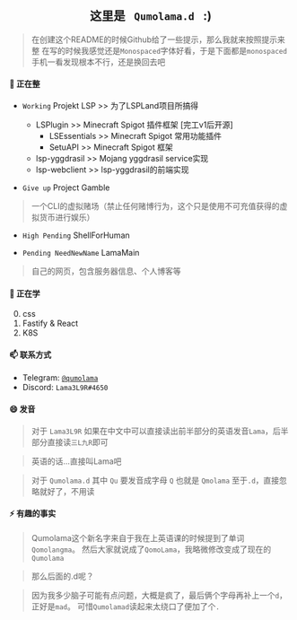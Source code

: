 <h2 align="center"> 这里是 <code> Qumolama.d </code> :)  </h1>

<!--
**Lama3L9R/Lama3L9R** is a ✨ _special_ ✨ repository because its `README.md` (this file) appears on your GitHub profile.

Here are some ideas to get you started:

- 🔭 I’m currently working on ...
- 🌱 I’m currently learning ...
- 👯 I’m looking to collaborate on ...
- 🤔 I’m looking for help with ...
- 💬 Ask me about ...
- 📫 How to reach me: ...
- 😄 Pronouns: ...
- ⚡ Fun fact: ...
-->

> 在创建这个README的时候Github给了一些提示，那么我就来按照提示来整
> 在写的时候我感觉还是`Monospaced`字体好看，于是下面都是`monospaced`
> 手机一看发现根本不行，还是换回去吧

#### 🔭 正在整


- `Working` Projekt LSP >> 为了LSPLand项目所搞得
  - LSPlugin >> Minecraft Spigot 插件框架 [完工v1后开源]
    - LSEssentials >> Minecraft Spigot 常用功能插件
    - SetuAPI >> Minecraft Spigot 框架
  - lsp-yggdrasil >> Mojang yggdrasil service实现
  - lsp-webclient >> lsp-yggdrasil的前端实现

- `Give up` Project Gamble
>  一个CLI的虚拟赌场（禁止任何赌博行为，这个只是使用不可充值获得的虚拟货币进行娱乐）

- `High Pending` ShellForHuman
>  

- `Pending NeedNewName` LamaMain
> 自己的网页，包含服务器信息、个人博客等

#### 🌱 正在学

0. css
1. Fastify & React
3. K8S

#### 📫 联系方式

- Telegram: [`@qumolama`](https://t.me/qumolama)
- Discord: `Lama3L9R#4650`

#### 😄 发音
> 对于 `Lama3L9R` 如果在中文中可以直接读出前半部分的英语发音`Lama`，后半部分直接读`三L九R`即可

> 英语的话...直接叫Lama吧

> 对于 `Qumolama.d` 其中 `Qu` 要发音成字母 `Q` 也就是 `Qmolama` 至于`.d`，直接忽略就好了，不用读  

#### ⚡ 有趣的事实

> Qumolama这个新名字来自于我在上英语课的时候提到了单词`Qomolangma`。
> 然后大家就说成了`QomoLama`，我略微修改变成了现在的`Qumolama`

> 那么后面的.d呢？

> 因为我多少脑子可能有点问题，大概是疯了，最后俩个字母再补上一个`d`，正好是`mad`。
> 可惜`Qumolamad`读起来太绕口了便加了个`.`


